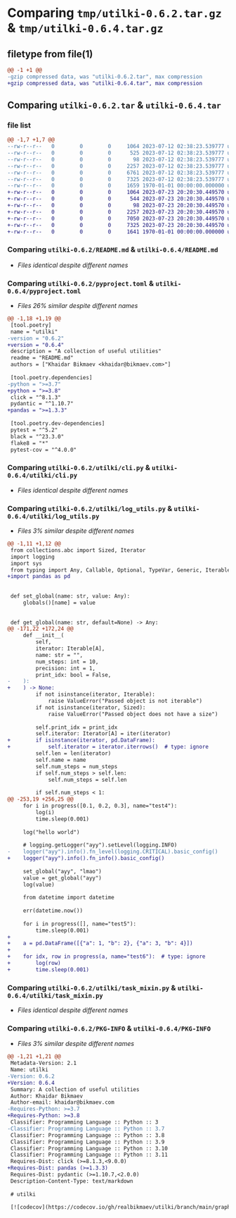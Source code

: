# Comparing `tmp/utilki-0.6.2.tar.gz` & `tmp/utilki-0.6.4.tar.gz`

## filetype from file(1)

```diff
@@ -1 +1 @@
-gzip compressed data, was "utilki-0.6.2.tar", max compression
+gzip compressed data, was "utilki-0.6.4.tar", max compression
```

## Comparing `utilki-0.6.2.tar` & `utilki-0.6.4.tar`

### file list

```diff
@@ -1,7 +1,7 @@
--rw-r--r--   0        0        0     1064 2023-07-12 02:38:23.539777 utilki-0.6.2/README.md
--rw-r--r--   0        0        0      525 2023-07-12 02:38:23.539777 utilki-0.6.2/pyproject.toml
--rw-r--r--   0        0        0       98 2023-07-12 02:38:23.539777 utilki-0.6.2/utilki/__init__.py
--rw-r--r--   0        0        0     2257 2023-07-12 02:38:23.539777 utilki-0.6.2/utilki/cli.py
--rw-r--r--   0        0        0     6761 2023-07-12 02:38:23.539777 utilki-0.6.2/utilki/log_utils.py
--rw-r--r--   0        0        0     7325 2023-07-12 02:38:23.539777 utilki-0.6.2/utilki/task_mixin.py
--rw-r--r--   0        0        0     1659 1970-01-01 00:00:00.000000 utilki-0.6.2/PKG-INFO
+-rw-r--r--   0        0        0     1064 2023-07-23 20:20:30.449570 utilki-0.6.4/README.md
+-rw-r--r--   0        0        0      544 2023-07-23 20:20:30.449570 utilki-0.6.4/pyproject.toml
+-rw-r--r--   0        0        0       98 2023-07-23 20:20:30.449570 utilki-0.6.4/utilki/__init__.py
+-rw-r--r--   0        0        0     2257 2023-07-23 20:20:30.449570 utilki-0.6.4/utilki/cli.py
+-rw-r--r--   0        0        0     7050 2023-07-23 20:20:30.449570 utilki-0.6.4/utilki/log_utils.py
+-rw-r--r--   0        0        0     7325 2023-07-23 20:20:30.449570 utilki-0.6.4/utilki/task_mixin.py
+-rw-r--r--   0        0        0     1641 1970-01-01 00:00:00.000000 utilki-0.6.4/PKG-INFO
```

### Comparing `utilki-0.6.2/README.md` & `utilki-0.6.4/README.md`

 * *Files identical despite different names*

### Comparing `utilki-0.6.2/pyproject.toml` & `utilki-0.6.4/pyproject.toml`

 * *Files 26% similar despite different names*

```diff
@@ -1,18 +1,19 @@
 [tool.poetry]
 name = "utilki"
-version = "0.6.2"
+version = "0.6.4"
 description = "A collection of useful utilities"
 readme = "README.md"
 authors = ["Khaidar Bikmaev <khaidar@bikmaev.com>"]
 
 [tool.poetry.dependencies]
-python = ">=3.7"
+python = ">=3.8"
 click = "^8.1.3"
 pydantic = "^1.10.7"
+pandas = ">=1.3.3"
 
 [tool.poetry.dev-dependencies]
 pytest = "^5.2"
 black = "^23.3.0"
 flake8 = "*"
 pytest-cov = "^4.0.0"
```

### Comparing `utilki-0.6.2/utilki/cli.py` & `utilki-0.6.4/utilki/cli.py`

 * *Files identical despite different names*

### Comparing `utilki-0.6.2/utilki/log_utils.py` & `utilki-0.6.4/utilki/log_utils.py`

 * *Files 3% similar despite different names*

```diff
@@ -1,11 +1,12 @@
 from collections.abc import Sized, Iterator
 import logging
 import sys
 from typing import Any, Callable, Optional, TypeVar, Generic, Iterable
+import pandas as pd
 
 
 def set_global(name: str, value: Any):
     globals()[name] = value
 
 
 def get_global(name: str, default=None) -> Any:
@@ -171,22 +172,24 @@
     def __init__(
         self,
         iterator: Iterable[A],
         name: str = "",
         num_steps: int = 10,
         precision: int = 1,
         print_idx: bool = False,
-    ):
+    ) -> None:
         if not isinstance(iterator, Iterable):
             raise ValueError("Passed object is not iterable")
         if not isinstance(iterator, Sized):
             raise ValueError("Passed object does not have a size")
 
         self.print_idx = print_idx
         self.iterator: Iterator[A] = iter(iterator)
+        if isinstance(iterator, pd.DataFrame):
+            self.iterator = iterator.iterrows()  # type: ignore
         self.len = len(iterator)
         self.name = name
         self.num_steps = num_steps
         if self.num_steps > self.len:
             self.num_steps = self.len
 
         if self.num_steps < 1:
@@ -253,19 +256,25 @@
     for i in progress([0.1, 0.2, 0.3], name="test4"):
         log(i)
         time.sleep(0.001)
 
     log("hello world")
 
     # logging.getLogger("ayy").setLevel(logging.INFO)
-    logger("ayy").info().fn_level(logging.CRITICAL).basic_config()
+    logger("ayy").info().fn_info().basic_config()
 
     set_global("ayy", "lmao")
     value = get_global("ayy")
     log(value)
 
     from datetime import datetime
 
     err(datetime.now())
 
     for i in progress([], name="test5"):
         time.sleep(0.001)
+
+    a = pd.DataFrame([{"a": 1, "b": 2}, {"a": 3, "b": 4}])
+
+    for idx, row in progress(a, name="test6"):  # type: ignore
+        log(row)
+        time.sleep(0.001)
```

### Comparing `utilki-0.6.2/utilki/task_mixin.py` & `utilki-0.6.4/utilki/task_mixin.py`

 * *Files identical despite different names*

### Comparing `utilki-0.6.2/PKG-INFO` & `utilki-0.6.4/PKG-INFO`

 * *Files 3% similar despite different names*

```diff
@@ -1,21 +1,21 @@
 Metadata-Version: 2.1
 Name: utilki
-Version: 0.6.2
+Version: 0.6.4
 Summary: A collection of useful utilities
 Author: Khaidar Bikmaev
 Author-email: khaidar@bikmaev.com
-Requires-Python: >=3.7
+Requires-Python: >=3.8
 Classifier: Programming Language :: Python :: 3
-Classifier: Programming Language :: Python :: 3.7
 Classifier: Programming Language :: Python :: 3.8
 Classifier: Programming Language :: Python :: 3.9
 Classifier: Programming Language :: Python :: 3.10
 Classifier: Programming Language :: Python :: 3.11
 Requires-Dist: click (>=8.1.3,<9.0.0)
+Requires-Dist: pandas (>=1.3.3)
 Requires-Dist: pydantic (>=1.10.7,<2.0.0)
 Description-Content-Type: text/markdown
 
 # utilki
 
 [![codecov](https://codecov.io/gh/realbikmaev/utilki/branch/main/graph/badge.svg?token=VN0UMT7O9A)](https://codecov.io/gh/realbikmaev/utilki)
```


